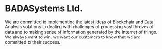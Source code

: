 # BADASystems Ltd.
We are committed to implementing the latest ideas of Blockchain and Data Analysis solutions to dealing with challenges of processing vast throves of data and to making sense of information generated by the internet of things.
We always want to win.
we want our customers to know that we are committed to their success.

